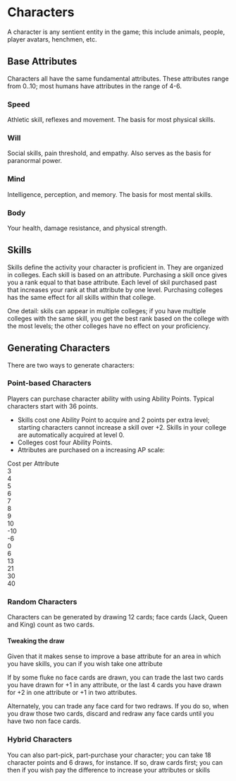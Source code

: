 # Characters

A character is any sentient entity in the game; this include animals, people, player avatars, henchmen, etc. 

## Base Attributes

Characters all have the same fundamental attributes. 
These attributes range from 0..10; most humans have attributes in the range of 4-6. 

### Speed

Athletic skill, reflexes and movement. The basis for most physical skills. 

### Will 

Social skills, pain threshold, and empathy. Also serves as the basis for paranormal power. 

### Mind

Intelligence, perception, and memory. The basis for most mental skills. 

### Body

Your health, damage resistance, and physical strength. 

## Skills

Skills define the activity your character is proficient in. They are organized in colleges. Each skill is based on an 
attribute. Purchasing a skill once gives you a rank equal to that base attribute. Each level of skil purchased past that 
increases your rank at that attribute by one level. Purchasing colleges has the same effect for all skills within that college.

One detail: skils can appear in multiple colleges; if you have multiple colleges with the same skill, you get the best
rank based on the college with the most levels; the other colleges have no effect on your proficiency.

## Generating Characters

There are two ways to generate characters:
 
### Point-based Characters

Players can purchase character ability with using Ability Points. Typical characters
start with 36 points. 

* Skills cost one Ability Point to acquire and 2 points per extra level; starting characters 
  cannot increase a skill over +2. Skills in your college are automatically acquired at level 0.
* Colleges cost four Ability Points.
* Attributes are purchased on a increasing AP scale:

<md-content>
  <md-toolbar layout layout-align="center center">
    <span>
      Cost per Attribute
    </span>
  </md-toolbar>

  <section layout-padding layout="row">
<div class="c" flex>3</div>
<div  class="c" flex>4</div>
<div class="c"  flex>5</div>
<div  class="c" flex>6</div>
<div  class="c" flex>7</div>
<div  class="c" flex>8</div>
<div class="c"  flex>9</div>
<div class="c"  flex>10</div>
</section>

<div layout="row">
<div  class="c" flex>-10</div>
<div  class="c" flex>-6</div>
<div  class="c" flex>0</div>
<div class="c"  flex>6</div>
<div class="c"  flex>13</div>
<div class="c"  flex>21</div>
<div  class="c" flex>30</div>
<div class="c"  flex>40</div>
</div>
</md-content>

### Random Characters

Characters can be generated by drawing 12 cards; face cards (Jack, Queen and King) count as two cards. 

  <character-generator-table></character-generator-table>

#### Tweaking the draw 

Given that it makes sense to improve a base attribute for an area in which you have skills, you can if you wish 
take one attribute 

If by some fluke no face cards are drawn, you can trade the last two cards you have drawn for +1 in any attribute,
or the last 4 cards you have drawn for +2 in one attribute or +1 in two attributes. 

Alternately, you can trade any face card for two redraws. If you do so, when you draw those two cards,
discard and redraw any face cards until you have two non face cards.

### Hybrid Characters

You can also part-pick, part-purchase your character; you can take 18 character points and 6 draws, for instance. 
If so, draw cards first; you can then if you wish pay the difference to increase your attributes or skills

